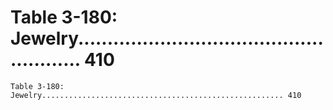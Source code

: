 # Table 3-180: Jewelry...................................................... 410

```
Table 3-180: Jewelry...................................................... 410
```
